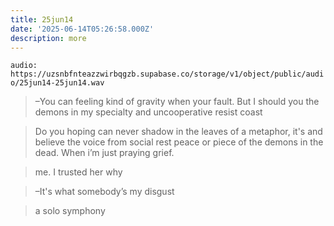 ```yaml
---
title: 25jun14
date: '2025-06-14T05:26:58.000Z'
description: more
---
```




`audio: https://uzsnbfnteazzwirbqgzb.supabase.co/storage/v1/object/public/audio/25jun14-25jun14.wav`

> –You can feeling kind of gravity when your fault. But I should you the demons in my specialty and uncooperative resist coast

> Do you hoping can never shadow in the leaves of a metaphor, it's and believe the voice from social rest peace or piece of the demons in the dead. When i’m just praying grief.

> me. I trusted her why

> –It's what somebody’s my disgust

> a solo symphony
